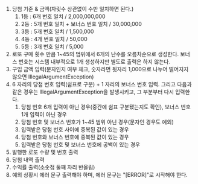 1. 당첨 기준 & 금액(자릿수 상관없이 수만 일치하면 된다.)
   1) 1등 : 6개 번호 일치 / 2,000,000,000
   2) 2등 : 5개 번호 일치 + 보너스 번호 일치 / 30,000,000
   3) 3등 : 5개 번호 일치 / 1,500,000
   4) 4등 : 4개 번호 일치 / 50,000
   5) 5등 : 3개 번호 일치 / 5,000
2. 로또 구매 횟수 만큼 1~45의 범위에서 6개의 난수를 오름차순으로 생성한다. 보너스 번호는 시스템 내부적으로 1개 생성하지만 별도로 출력은 하지 않는다.
3. 구입 금액 입력(문자인지 여부 체크, 숫자라면 뒷자리 1,000으로 나누어 떨어지지 않으면 IllegalArgumentException)
4. 6 자리의 당첨 번호 입력(쉼표로 구분) + 1 자리의 보너스 번호 입력. 그리고 다음과 같은 경우는 IllegalArgumentException을 발생시키고, 그 부분부터 다시 입력한다.
   1) 당첨 번호 6개 입력이 아닌 경우(중간에 쉼표 구분됐는지도 확인), 보너스 번호 1개 입력이 아닌 경우 
   2) 당첨 번호 및 보너스 번호가 1~45 범위 아닌 경우(문자인 경우도 예외) 
   3) 입력받은 당첨 번호 사이에 중복된 값이 있는 경우
   4) 당첨 번호와 보너스 번호에 중복된 값이 있는 경우
   5) 입력받은 당첨 번호 및 보너스 번호에 공백이 있는 경우 
5. 발행한 로또 수량 및 번호 출력
6. 당첨 내역 출력
7. 수익률 출력(소숫점 둘째 자리 반올림)
8. 예외 상황시 에러 문구 출력해야 하며, 에러 문구는 "[ERROR]"로 시작해야 한다.

